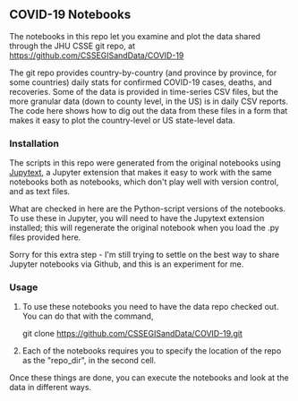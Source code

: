 ## COVID-19 Notebooks

The notebooks in this repo let you examine and plot the data shared through
the JHU CSSE git repo, at https://github.com/CSSEGISandData/COVID-19

The git repo provides country-by-country (and province by province, for some
countries) daily stats for confirmed COVID-19 cases, deaths, and recoveries.
Some of the data is provided in time-series CSV files, but the more granular
data (down to county level, in the US) is in daily CSV reports.  The code
here shows how to dig out the data from these files in a form that makes it
easy to plot the country-level or US state-level data.

### Installation

The scripts in this repo were generated from the original notebooks using
[Jupytext](https://github.com/mwouts/jupytext), a Jupyter extension that
makes it easy to work with the same notebooks both as notebooks, which don't
play well with version control, and as text files.

What are checked in here are the Python-script versions of the notebooks.
To use these in Jupyter, you will need to have the Jupytext extension
installed; this will regenerate the original notebook when you load the .py
files provided here.

Sorry for this extra step - I'm still trying to settle on the best way to
share Jupyter notebooks via Github, and this is an experiment for me.

### Usage
1. To use these notebooks you need to have the data repo checked out.  You can do that with the command,

    git clone https://github.com/CSSEGISandData/COVID-19.git

2. Each of the notebooks requires you to specify the location of the repo as the "repo_dir",
in the second cell.

Once these things are done, you can execute the notebooks and look at the data in different ways.



